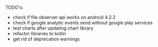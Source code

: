 TODO's: 
- check if file observer api works on android 4.2.2
- check if google analytic events send without google play services
- test charts after updating chart library
- refactor libraries to kotlin
- get rid of deprecation warnings